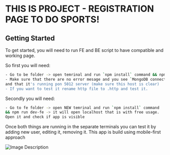 # THIS IS PROJECT - REGISTRATION PAGE TO DO SPORTS!

## Getting Started

To get started, you will need to run FE and BE script to have compatible
and working page.

So first you will need:

```bash
- Go to be folder -> open temrinal and run `npm install` command && npm run dev-be
- Make sure that there are no error mesage and you see `MongoDB connected`
and that it's running pon 5012 server (make sure this host is clear)
- If you want to test it rename http file to .http and test it.
```

Secondly you will need:

```bash
- Go to fe folder -> open NEW temrinal and run `npm install` command
&& npm run dev-fe -> it will open localhost that is with free usage.
Open it and check if app is visible
```

Once both things are running in the separate terminals
you can test it by adding new user, editing it, removing it.
This app is build using mobile-first approach


![Image Description](./shared/images/full.png)
